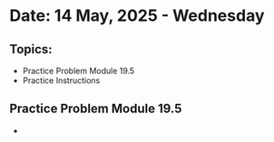 # Date: 14 May, 2025 - Wednesday

## Topics:
- Practice Problem Module 19.5
- Practice Instructions

## Practice Problem Module 19.5
- 